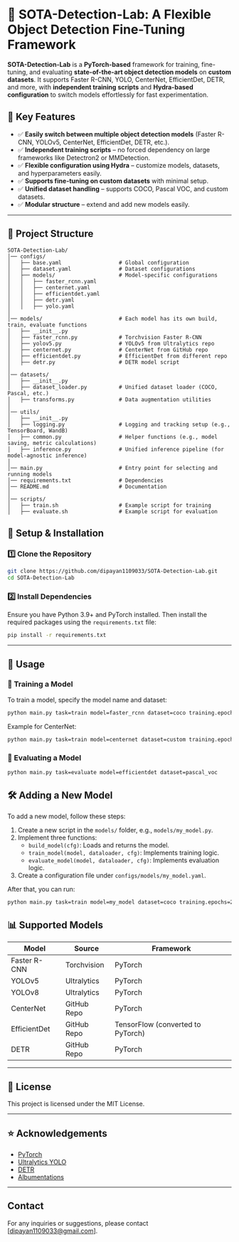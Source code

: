# 🚀 SOTA-Detection-Lab: A Flexible Object Detection Fine-Tuning Framework

**SOTA-Detection-Lab** is a **PyTorch-based** framework for training, fine-tuning, and evaluating **state-of-the-art object detection models** on **custom datasets**. It supports Faster R-CNN, YOLO, CenterNet, EfficientDet, DETR, and more, with **independent training scripts** and **Hydra-based configuration** to switch models effortlessly for fast experimentation.

## 📌 Key Features
- ✅ **Easily switch between multiple object detection models** (Faster R-CNN, YOLOv5, CenterNet, EfficientDet, DETR, etc.).
- ✅ **Independent training scripts** – no forced dependency on large frameworks like Detectron2 or MMDetection.
- ✅ **Flexible configuration using Hydra** – customize models, datasets, and hyperparameters easily.
- ✅ **Supports fine-tuning on custom datasets** with minimal setup.
- ✅ **Unified dataset handling** – supports COCO, Pascal VOC, and custom datasets.
- ✅ **Modular structure** – extend and add new models easily.

---

## 📂 Project Structure

```plaintext
SOTA-Detection-Lab/
│── configs/
│   ├── base.yaml                  # Global configuration
│   ├── dataset.yaml               # Dataset configurations
│   ├── models/                    # Model-specific configurations
│   │   ├── faster_rcnn.yaml
│   │   ├── centernet.yaml
│   │   ├── efficientdet.yaml
│   │   ├── detr.yaml
│   │   ├── yolo.yaml
│
│── models/                        # Each model has its own build, train, evaluate functions
│   ├── __init__.py
│   ├── faster_rcnn.py             # Torchvision Faster R-CNN
│   ├── yolov5.py                  # YOLOv5 from Ultralytics repo
│   ├── centernet.py               # CenterNet from GitHub repo
│   ├── efficientdet.py            # EfficientDet from different repo
│   ├── detr.py                    # DETR model script
│
│── datasets/
│   ├── __init__.py
│   ├── dataset_loader.py          # Unified dataset loader (COCO, Pascal, etc.)
│   ├── transforms.py              # Data augmentation utilities
│
│── utils/
│   ├── __init__.py
│   ├── logging.py                 # Logging and tracking setup (e.g., TensorBoard, WandB)
│   ├── common.py                  # Helper functions (e.g., model saving, metric calculations)
│   ├── inference.py               # Unified inference pipeline (for model-agnostic inference)
│
│── main.py                        # Entry point for selecting and running models
│── requirements.txt               # Dependencies
│── README.md                      # Documentation
│
│── scripts/
│   ├── train.sh                   # Example script for training
│   ├── evaluate.sh                # Example script for evaluation

```



## 📖 Setup & Installation

### **1️⃣ Clone the Repository**

```bash
git clone https://github.com/dipayan1109033/SOTA-Detection-Lab.git
cd SOTA-Detection-Lab
```

### **2️⃣ Install Dependencies**

Ensure you have Python 3.9+ and PyTorch installed. Then install the required packages using the `requirements.txt` file:


```bash
pip install -r requirements.txt
```

---

## 🚀 Usage


### 🔹 Training a Model

To train a model, specify the model name and dataset:


```bash
python main.py task=train model=faster_rcnn dataset=coco training.epochs=30
```

Example for CenterNet:

```bash
python main.py task=train model=centernet dataset=custom training.epochs=50
```

### 🔹 Evaluating a Model
```bash
python main.py task=evaluate model=efficientdet dataset=pascal_voc
```




## 🛠️ Adding a New Model

To add a new model, follow these steps:

1. Create a new script in the `models/` folder, e.g., `models/my_model.py`.
2. Implement three functions:
   - `build_model(cfg)`: Loads and returns the model.
   - `train_model(model, dataloader, cfg)`: Implements training logic.
   - `evaluate_model(model, dataloader, cfg)`: Implements evaluation logic.
3. Create a configuration file under `configs/models/my_model.yaml`.

After that, you can run:

```sh
python main.py task=train model=my_model dataset=coco training.epochs=20
```




## 📊 Supported Models

| Model         | Source          | Framework                        |
|--------------|----------------|----------------------------------|
| Faster R-CNN | Torchvision     | PyTorch                          |
| YOLOv5       | Ultralytics     | PyTorch                          |
| YOLOv8       | Ultralytics     | PyTorch                          |
| CenterNet    | GitHub Repo     | PyTorch                          |
| EfficientDet | GitHub Repo     | TensorFlow (converted to PyTorch) |
| DETR         | GitHub Repo     | PyTorch                          |


---

## 📜 License

This project is licensed under the MIT License.

---

## ⭐ Acknowledgements

- [PyTorch](https://pytorch.org/)
- [Ultralytics YOLO](https://github.com/ultralytics/yolov5)
- [DETR](https://github.com/facebookresearch/detectron2)
- [Albumentations](https://albumentations.ai/)

---

## Contact

For any inquiries or suggestions, please contact [dipayan1109033@gmail.com].

